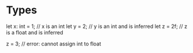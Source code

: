 # Types

let x: int = 1; // x is an int
let y = 2;  // y is an int and is inferred
let z = 2f; // z is a float and is inferred

z = 3; // error: cannot assign int to float